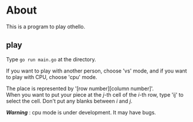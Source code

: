 # About
This is a program to play othello.

## play
Type `go run main.go` at the directory.   

If you want to play with another person, choose 'vs' mode, and if you want to play
with CPU, choose 'cpu' mode.

The place is represented by  '[row number][column number]'.<br>
When you want to put your piece at the _j_-th cell of the _i_-th row, type
 'ij' to select the cell. Don't put any blanks between _i_ and _j_.

**_Warning_** : cpu mode is under development. It may have bugs. 

